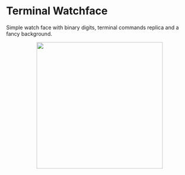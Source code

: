 # Terminal Watchface
Simple watch face with binary digits, terminal commands replica and a fancy background.

<p align="center">
  <img width="340" height="340" src="https://theraulxp.es/legacy/watchface.png">
</p>